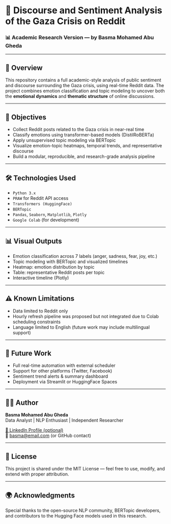 # 🧠 Discourse and Sentiment Analysis of the Gaza Crisis on Reddit  
### 📊 Academic Research Version — by Basma Mohamed Abu Gheda

---

## 📘 Overview

This repository contains a full academic-style analysis of public sentiment and discourse surrounding the Gaza crisis, using real-time Reddit data. The project combines emotion classification and topic modeling to uncover both the **emotional dynamics** and **thematic structure** of online discussions.

---

## 🎯 Objectives

- Collect Reddit posts related to the Gaza crisis in near-real time  
- Classify emotions using transformer-based models (DistilRoBERTa)  
- Apply unsupervised topic modeling via BERTopic  
- Visualize emotion-topic heatmaps, temporal trends, and representative discourse  
- Build a modular, reproducible, and research-grade analysis pipeline  

---

## 🛠️ Technologies Used

- `Python 3.x`  
- `PRAW` for Reddit API access  
- `Transformers (HuggingFace)`  
- `BERTopic`  
- `Pandas`, `Seaborn`, `Matplotlib`, `Plotly`  
- `Google Colab` (for development)

---

## 📊 Visual Outputs

- Emotion classification across 7 labels (anger, sadness, fear, joy, etc.)  
- Topic modeling with BERTopic and visualized timelines  
- Heatmap: emotion distribution by topic  
- Table: representative Reddit posts per topic  
- Interactive timeline (Plotly)

---

## ⚠️ Known Limitations

- Data limited to Reddit only  
- Hourly refresh pipeline was proposed but not integrated due to Colab scheduling constraints  
- Language limited to English (future work may include multilingual support)

---

## 🔮 Future Work

- Full real-time automation with external scheduler  
- Support for other platforms (Twitter, Facebook)  
- Sentiment trend alerts & summary dashboard  
- Deployment via Streamlit or HuggingFace Spaces  

---

## 👩‍💻 Author

**Basma Mohamed Abu Gheda**  
Data Analyst | NLP Enthusiast | Independent Researcher

[🔗 LinkedIn Profile (optional)](https://www.linkedin.com/in/your-profile)  
📧 basma@email.com (or GitHub contact)

---

## 📄 License

This project is shared under the MIT License — feel free to use, modify, and extend with proper attribution.

---

## 🌍 Acknowledgments

Special thanks to the open-source NLP community, BERTopic developers, and contributors to the Hugging Face models used in this research.
